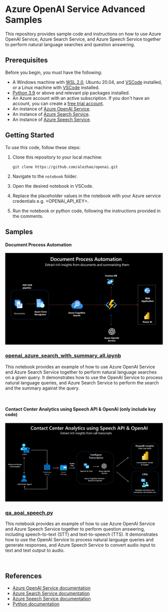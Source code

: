# Azure OpenAI Service Advanced Samples

This repository provides sample code and instructions on how to use Azure OpenAI Service, Azure Search Service, and Azure Speech Service together to perform natural language searches and question answering.

## Prerequisites

Before you begin, you must have the following:

- A Windows machine with [WSL 2.0](https://learn.microsoft.com/en-us/windows/wsl/install), Ubuntu 20.04, and [VSCode](https://code.visualstudio.com/) installed, or a Linux machine with [VSCode](https://code.visualstudio.com/) installed.
- [Python 3.9](https://www.python.org/downloads/release/python-390/) or above and relevant pip packages installed.
- An Azure account with an active subscription. If you don't have an account, you can create a [free trial account](https://azure.microsoft.com/en-us/free/).
- An instance of [Azure OpenAI Service](https://azure.microsoft.com/en-us/services/cognitive-services/openai/).
- An instance of [Azure Search Service](https://azure.microsoft.com/en-us/services/search/).
- An instance of [Azure Speech Service](https://azure.microsoft.com/en-us/services/cognitive-services/speech-services/).

## Getting Started

To use this code, follow these steps:

1. Clone this repository to your local machine:

   ```
   git clone https://github.com/alezhao/openai.git
   ```

2. Navigate to the `notebook` folder.

3. Open the desired notebook in VSCode.

4. Replace the placeholder values in the notebook with your Azure service credentials e.g. <OPENAI_API_KEY>.

5. Run the notebook or python code, following the instructions provided in the comments.

## Samples

#### **Document Process Automation**

![](images/dpa.jpg)

### [openai_azure_search_with_summary_all.ipynb](https://github.com/alezhao/openai/notebook/openai_azure_search_with_summary_all.ipynb)

This notebook provides an example of how to use Azure OpenAI Service and Azure Search Service together to perform natural language searches on a given query. It demonstrates how to use the OpenAI Service to process natural language queries, and Azure Search Service to perform the search and the summary against the query.

<br>

#### **Contact Center Analytics using Speech API & OpenAI (only include key code)** 

![](images/speech_openai.jpg)

### [qa_aoai_speech.py](https://github.com/alezhao/openai/python/qa_aoai_speech.py)

This notebook provides an example of how to use Azure OpenAI Service and Azure Speech Service together to perform question answering, including speech-to-text (STT) and text-to-speech (TTS). It demonstrates how to use the OpenAI Service to process natural language queries and generate responses, and Azure Speech Service to convert audio input to text and text output to audio.

<br>

## References

- [Azure OpenAI Service documentation](https://docs.microsoft.com/en-us/azure/cognitive-services/openai-index)
- [Azure Search Service documentation](https://docs.microsoft.com/en-us/azure/search/)
- [Azure Speech Service documentation](https://docs.microsoft.com/en-us/azure/cognitive-services/speech-service/index)
- [Python documentation](https://docs.python.org/3/)